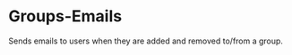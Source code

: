 Groups-Emails
=============

Sends emails to users when they are added and removed to/from a group.
